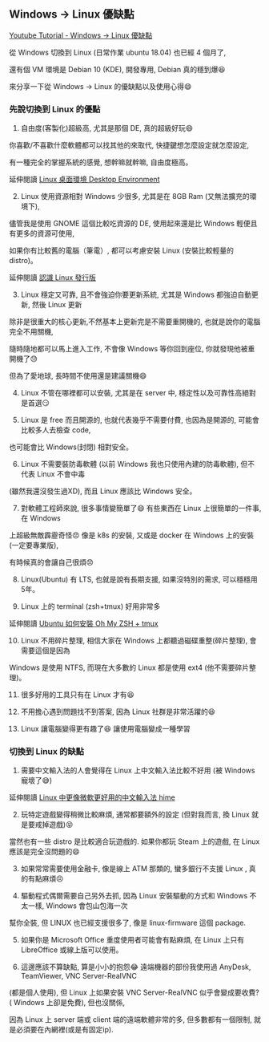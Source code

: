 ## Windows -> Linux 優缺點

[Youtube Tutorial - Windows -> Linux 優缺點](https://youtu.be/wCQv7rfv69Q)

從 Windows 切換到 Linux (日常作業 ubuntu 18.04) 也已經 4 個月了,

還有個 VM 環境是 Debian 10 (KDE), 開發專用, Debian 真的穩到爆:satisfied:

來分享一下從 Windows -> Linux 的優缺點以及使用心得:smile:

### 先說切換到 Linux 的優點

1. 自由度(客製化)超級高, 尤其是那個 DE, 真的超級好玩:smile:

你喜歡/不喜歡什麼軟體都可以找其他的來取代, 快捷鍵想怎麼設定就怎麼設定,

有一種完全的掌握系統的感覺, 想幹嘛就幹嘛, 自由度極高。

延伸閱讀 [Linux 桌面環境 Desktop Environment](https://github.com/twtrubiks/Linux-note/tree/master/Linux-de)

2. Linux 使用資源相對 Windows 少很多, 尤其是在 8GB Ram (又無法擴充的環境下),

儘管我是使用 GNOME 這個比較吃資源的 DE, 使用起來還是比 Windows 輕便且有更多的資源可使用,

如果你有比較舊的電腦（筆電）, 都可以考慮安裝 Linux (安裝比較輕量的 distro)。

延伸閱讀 [認識 Linux 發行版](https://github.com/twtrubiks/Linux-note/tree/master/Linux-distro)

3. Linux 穩定又可靠, 且不會強迫你要更新系統, 尤其是 Windows 都強迫自動更新, 然後 Linux 更新

除非是很重大的核心更新,不然基本上更新完是不需要重開機的, 也就是說你的電腦完全不用關機,

隨時隨地都可以馬上進入工作, 不會像 Windows 等你回到座位, 你就發現他被重開機了:sweat:

但為了愛地球, 長時間不使用還是建議關機:smile:

4. Linux 不管在哪裡都可以安裝, 尤其是在 server 中, 穩定性以及可靠性高絕對是首選:smirk:

5. Linux 是 free 而且開源的, 也就代表幾乎不需要付費, 也因為是開源的, 可能會比較多人去檢查 code,

也可能會比 Windows(封閉) 相對安全。

6. Linux 不需要裝防毒軟體 (以前 Windows 我也只使用內建的防毒軟體), 但不代表 Linux 不會中毒

(雖然我還沒發生過XD), 而且 Linux 應該比 Windows 安全。

7. 對軟體工程師來說, 很多事情變簡單了:smile: 有些東西在 Linux 上很簡單的一件事, 在 Windows

上超級無敵霹靂奇怪:angry: 像是 k8s 的安裝, 又或是 docker 在 Windows 上的安裝(一定要專業版),

有時候真的會讓自己很煩:disappointed:

8. Linux(Ubuntu) 有 LTS, 也就是說有長期支援, 如果沒特別的需求, 可以穩穩用5年。

9. Linux 上的 terminal (zsh+tmux) 好用非常多

延伸閱讀 [Ubuntu 如何安裝 Oh My ZSH + tmux](https://github.com/twtrubiks/Linux-note/tree/master/zsh-tmux-tutorual)

10. Linux 不用碎片整理, 相信大家在 Windows 上都聽過磁碟重整(碎片整理), 會需要這個是因為

Windows 是使用 NTFS, 而現在大多數的 Linux 都是使用 ext4 (他不需要碎片整理)。

11. 很多好用的工具只有在 Linux 才有:satisfied:

12. 不用擔心遇到問題找不到答案, 因為 Linux 社群是非常活躍的:satisfied:

13. Linux 讓電腦變得更有趣了:laughing: 讓使用電腦變成一種學習

### 切換到 Linux 的缺點

1. 需要中文輸入法的人會覺得在 Linux 上中文輸入法比較不好用 (被 Windows 寵壞了:sweat_smile:)

延伸閱讀 [Linux 中更像微軟更好用的中文輸入法 hime](https://github.com/twtrubiks/Linux-note/tree/master/hime-tutorial)

2. 玩特定遊戲變得稍微比較麻煩, 通常都要額外的設定 (但對我而言, 換 Linux 就是要戒掉遊戲):stuck_out_tongue_closed_eyes:

當然也有一些 distro 是比較適合玩遊戲的. 如果你都玩 Steam 上的遊戲, 在 Linux 應該是完全沒問題的:smile:

3. 如果常常需要使用金融卡, 像是線上 ATM 那類的, 蠻多銀行不支援 Linux , 真的有點麻煩:persevere:

4. 驅動程式偶爾需要自己另外去抓, 因為 Linux 安裝驅動的方式和 Windows 不太一樣, Windows 會包山包海一次

幫你全裝, 但 LINUX 也已經支援很多了, 像是 linux-firmware 這個 package.

5. 如果你是 Microsoft Office 重度使用者可能會有點麻煩, 在 Linux 上只有 LibreOffice  或線上版可以使用。

6. 這邊應該不算缺點, 算是小小的抱怨:joy: 遠端機器的部份我使用過 AnyDesk,  TeamViewer,  VNC Server-RealVNC

(都是個人使用), 但 Linux 上如果安裝 VNC Server-RealVNC 似乎會變成要收費? ( Windows 上卻是免費), 但也沒關係,

因為 Linux 上 server 端或 client 端的遠端軟體非常的多, 但多數都有一個限制, 就是必須要在內網裡(或是有固定ip).
